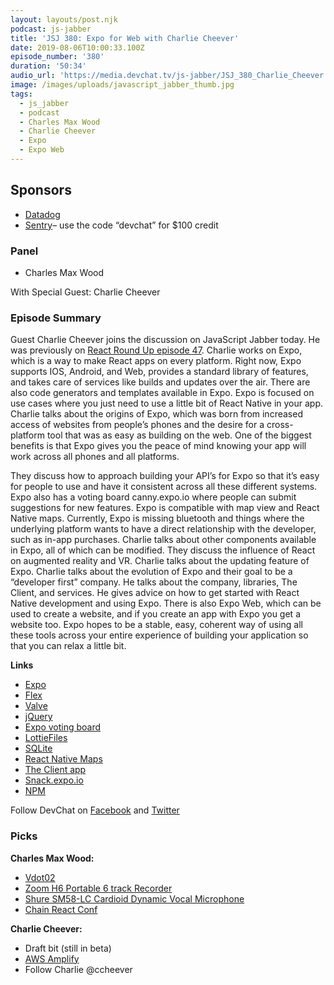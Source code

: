 ```yaml
---
layout: layouts/post.njk
podcast: js-jabber
title: 'JSJ 380: Expo for Web with Charlie Cheever'
date: 2019-08-06T10:00:33.100Z
episode_number: '380'
duration: '50:34'
audio_url: 'https://media.devchat.tv/js-jabber/JSJ_380_Charlie_Cheever.mp3'
image: /images/uploads/javascript_jabber_thumb.jpg
tags:
  - js_jabber
  - podcast
  - Charles Max Wood
  - Charlie Cheever
  - Expo
  - Expo Web
---
```

## **Sponsors**



*   [Datadog](https://www.datadoghq.com/dg/apm/synthetics/ts-synthetic-monitoring/?utm_source=Advertisement&utm_medium=Advertisement&utm_campaign=JavaScriptJabbersDevchat-Tshirt)
*   [Sentry](http://sentry.io/)– use the code “devchat” for $100 credit


### **Panel**



*   Charles Max Wood

With Special Guest: Charlie Cheever


### **Episode Summary**

Guest Charlie Cheever joins the discussion on JavaScript Jabber today. He was previously on [React Round Up episode 47](https://devchat.tv/react-round-up/rru-047-expo-with-charlie-cheever/). Charlie works on Expo, which is a way to make React apps on every platform. Right now, Expo supports IOS, Android, and Web, provides a standard library of features, and takes care of services like builds and updates over the air. There are also code generators and templates available in Expo. Expo is focused on use cases where you just need to use a little bit of React Native in your app. Charlie talks about the origins of Expo, which was born from increased access of websites from people’s phones and the desire for a cross-platform tool that was as easy as building on the web. One of the biggest benefits is that Expo gives you the peace of mind knowing your app will work across all phones and all platforms.

They discuss how to approach building your API’s for Expo so that it’s easy for people to use and have it consistent across all these different systems. Expo also has a voting board canny.expo.io where people can submit suggestions for new features. Expo is compatible with map view and React Native maps. Currently, Expo is missing bluetooth and things where the underlying platform wants to have a direct relationship with the developer, such as in-app purchases. Charlie talks about other components available in Expo, all of which can be modified. They discuss the influence of React on augmented reality and VR. Charlie talks about the updating feature of Expo. Charlie talks about the evolution of Expo and their goal to be a “developer first” company. He talks about the company, libraries, The Client, and services. He gives advice on how to get started with React Native development and using Expo. There is also Expo Web, which can be used to create a website, and if you create an app with Expo you get a website too. Expo hopes to be a stable, easy, coherent way of using all these tools across your entire experience of building your application so that you can relax a little bit. 


**Links**



*   [Expo](https://expo.io/)
*   [Flex](https://flex.com/)
*   [Valve](https://www.valvesoftware.com/)
*   [jQuery](https://jquery.com/)
*   [Expo voting board](https://expo.canny.io/feature-requests)
*   [LottieFiles](https://lottiefiles.com/)
*   [SQLite](https://www.sqlite.org/)
*   [React Native Maps](https://github.com/react-native-community/react-native-maps)
*   [The Client app](https://expo.io/tools)
*   [Snack.expo.io](https://snack.expo.io/)
*   [NPM](https://www.npmjs.com/)

Follow DevChat on [Facebook](https://www.facebook.com/DevChattv/?__tn__=%2Cd%2CP-R&eid=ARDBDrBnK71PDmx_8gE_IeIEo5SnM7cyzylVBjAwfaOo1ck_6q3GXuRBfaUQZaWVvFGyEVjrhDwnS_tV) and [Twitter](https://twitter.com/devchattv?lang=en)


### **Picks**

**Charles Max Wood:**



*   [Vdot02](https://vdoto2.com/)
*   [Zoom H6 Portable 6 track Recorder](https://www.amazon.com/Zoom-H6-Six-Track-Portable-Recorder/dp/B00DFU9BRK?ie=UTF8&qid=1548462018&sr=8-1&linkCode=ll1&tag=devchattv-20&linkId=f06bfe7482dca8bb751ed6d7cc86e2ab&language=en_US)
*   [Shure SM58-LC Cardioid Dynamic Vocal Microphone](https://www.amazon.com/Shure-SM58-LC-Vocal-Microphone-Cardioid/dp/B000CZ0R42?ie=UTF8&qid=1548462018&sr=8-1&linkCode=ll1&tag=devchattv-20&linkId=f06bfe7482dca8bb751ed6d7cc86e2ab&language=en_US)
*   [Chain React Conf](https://infinite.red/ChainReactConf)

**Charlie Cheever:**



*   Draft bit (still in beta)
*   [AWS Amplify](https://aws-amplify.github.io/)
*   Follow Charlie @ccheever

<!-- Docs to Markdown version 1.0β17 -->
